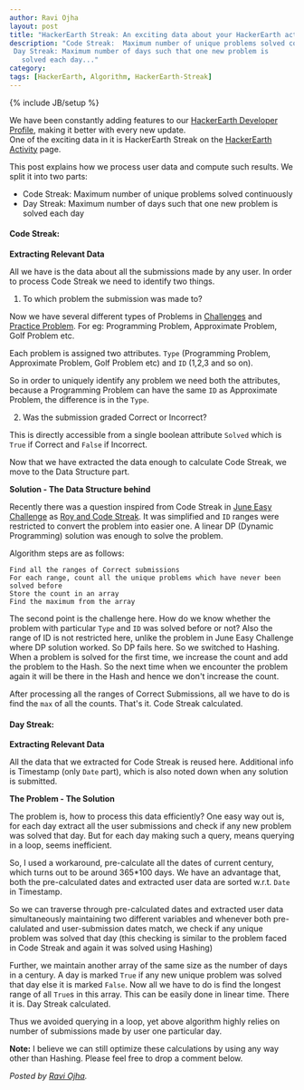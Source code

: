 ```yaml
---
author: Ravi Ojha
layout: post
title: "HackerEarth Streak: An exciting data about your HackerEarth activity"
description: "Code Streak:  Maximum number of unique problems solved continuously
 Day Streak: Maximum number of days such that one new problem is
   solved each day..."
category: 
tags: [HackerEarth, Algorithm, HackerEarth-Streak]
---
```

{% include JB/setup %}

We have been constantly adding features to our [HackerEarth Developer Profile](http://www.hackerearth.com/about/profile/), making it better with every new update.  
One of the exciting data in it is HackerEarth Streak on the [HackerEarth Activity](http://www.hackerearth.com/users/akatsuki/activity/hackerearth/) page.

This post explains how we process user data and compute such results. We split it into two parts:  

 - Code Streak:  Maximum number of unique problems solved continuously
 - Day Streak: Maximum number of days such that one new problem is
   solved each day

#### Code Streak: ####

**Extracting Relevant Data**  

All we have is the data about all the submissions made by any user. 
In order to process Code Streak we need to identify two things.

 1. To which problem the submission was made to?

Now we have several different types of Problems in [Challenges](http://www.hackerearth.com/challenges/) and [Practice Problem](http://www.hackerearth.com/problems/). For eg: Programming Problem, Approximate Problem, Golf Problem etc.

Each problem is assigned two attributes. `Type` (Programming Problem, Approximate Problem, Golf Problem etc) and `ID` (1,2,3 and so on).

So in order to uniquely identify any problem we need both the attributes, because a Programming Problem can have the same `ID` as Approximate Problem, the difference is in the `Type`.

 2. Was the submission graded Correct or Incorrect?

This is directly accessible from a single boolean attribute `Solved` which is `True` if Correct and `False` if Incorrect.

Now that we have extracted the data enough to calculate Code Streak, we move to the Data Structure part.

**Solution - The Data Structure behind**

Recently there was a question inspired from Code Streak in [June Easy Challenge](http://www.hackerearth.com/june-easy-challenge-14/problems/) as [Roy and Code Streak](http://www.hackerearth.com/problem/algorithm/roy-and-code-streak/).
It was simplified and `ID` ranges were restricted to convert the problem into easier one. A linear DP (Dynamic Programming) solution was enough to solve the problem.

Algorithm steps are as follows:

    Find all the ranges of Correct submissions
    For each range, count all the unique problems which have never been solved before
    Store the count in an array
    Find the maximum from the array

The second point is the challenge here. How do we know whether the problem with particular `Type` and `ID` was solved before or not?
Also the range of ID is not restricted here, unlike the problem in June Easy Challenge where DP solution worked. So DP fails here.
So we switched to Hashing. When a problem is solved for the first time, we increase the count and add the problem to the Hash. So the next time when we encounter the problem again it will be there in the Hash and hence we don't increase the count.

After processing all the ranges of Correct Submissions, all we have to do is find the `max` of all the counts. That's it. Code Streak calculated.

#### Day Streak: ####

**Extracting Relevant Data**

All the data that we extracted for Code Streak is reused here. Additional info is Timestamp (only `Date` part), which is also noted down when any solution is submitted.

**The Problem - The Solution**

The problem is, how to process this data efficiently?
One easy way out is, for each day extract all the user submissions and check if any new problem was solved that day. But for each day making such a query, means querying in a loop, seems inefficient.

So, I used a workaround, pre-calculate all the dates of current century, which turns out to be around 365*100 days.
We have an advantage that, both the pre-calculated dates and extracted user data are sorted w.r.t. `Date` in Timestamp.

So we can traverse through pre-calculated dates and extracted user data simultaneously maintaining two different variables and whenever both pre-calulated and user-submission dates match, we check if any unique problem was solved that day (this checking is similar to the problem faced in Code Streak and again it was solved using Hashing)

Further, we maintain another array of the same size as the number of days in a century. A day is marked `True` if any new unique problem was solved that day else it is marked `False`. Now all we have to do is find the longest range of all `True`s in this array. This can be easily done in linear time. There it is. Day Streak calculated.

Thus we avoided querying in a loop, yet above algorithm highly relies on number of submissions made by user one particular day.

**Note:** I believe we can still optimize these calculations by using any way other than Hashing. Please feel free to drop a comment below.

*Posted by [Ravi Ojha](http://www.hackerearth.com/users/akatsuki/).*